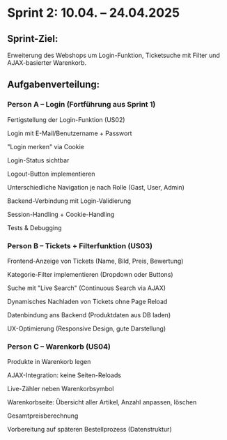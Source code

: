 # Sprint 2: 10.04. – 24.04.2025
## Sprint-Ziel:
Erweiterung des Webshops um Login-Funktion, Ticketsuche mit Filter und AJAX-basierter Warenkorb.

## Aufgabenverteilung:
### Person A – Login (Fortführung aus Sprint 1)
Fertigstellung der Login-Funktion (US02)

Login mit E-Mail/Benutzername + Passwort

"Login merken" via Cookie

Login-Status sichtbar

Logout-Button implementieren

Unterschiedliche Navigation je nach Rolle (Gast, User, Admin)

Backend-Verbindung mit Login-Validierung

Session-Handling + Cookie-Handling

Tests & Debugging

### Person B – Tickets + Filterfunktion (US03)
Frontend-Anzeige von Tickets (Name, Bild, Preis, Bewertung)

Kategorie-Filter implementieren (Dropdown oder Buttons)

Suche mit "Live Search" (Continuous Search via AJAX)

Dynamisches Nachladen von Tickets ohne Page Reload

Datenbindung ans Backend (Produktdaten aus DB laden)

UX-Optimierung (Responsive Design, gute Darstellung)

### Person C – Warenkorb (US04)
Produkte in Warenkorb legen

AJAX-Integration: keine Seiten-Reloads

Live-Zähler neben Warenkorbsymbol

Warenkorbseite: Übersicht aller Artikel, Anzahl anpassen, löschen

Gesamtpreisberechnung

Vorbereitung auf späteren Bestellprozess (Datenstruktur)
